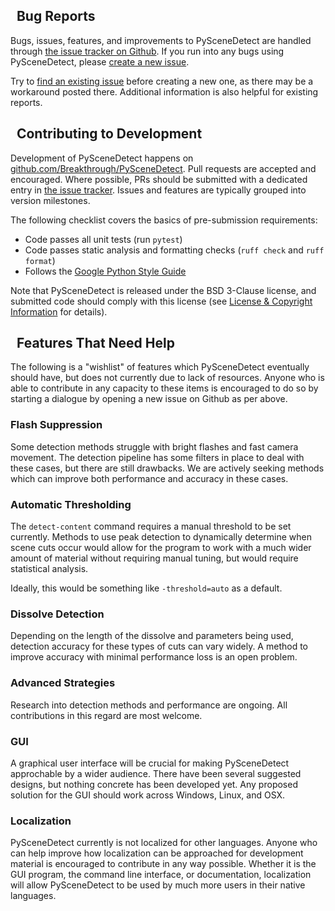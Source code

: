 
## <span class="fa fa-bug"></span>&nbsp; Bug Reports

Bugs, issues, features, and improvements to PySceneDetect are handled through [the issue tracker on Github](https://github.com/Breakthrough/PySceneDetect/issues).  If you run into any bugs using PySceneDetect, please [create a new issue](https://github.com/Breakthrough/PySceneDetect/issues/new/choose).

Try to [find an existing issue](https://github.com/Breakthrough/PySceneDetect/issues?q=) before creating a new one, as there may be a workaround posted there.  Additional information is also helpful for existing reports.

## <span class="fa fa-cogs"></span>&nbsp; Contributing to Development

Development of PySceneDetect happens on [github.com/Breakthrough/PySceneDetect](https://github.com/Breakthrough/PySceneDetect).  Pull requests are accepted and encouraged.  Where possible, PRs should be submitted with a dedicated entry in [the issue tracker](https://github.com/Breakthrough/PySceneDetect/issues?q=).  Issues and features are typically grouped into version milestones.

The following checklist covers the basics of pre-submission requirements:

 - Code passes all unit tests (run `pytest`)
 - Code passes static analysis and formatting checks (`ruff check` and `ruff format`)
 - Follows the [Google Python Style Guide](https://google.github.io/styleguide/pyguide.html)

Note that PySceneDetect is released under the BSD 3-Clause license, and submitted code should comply with this license (see [License & Copyright Information](copyright.md) for details).

## <span class="fa fa-cogs"></span>&nbsp; Features That Need Help

The following is a "wishlist" of features which PySceneDetect eventually should have, but does not currently due to lack of resources.  Anyone who is able to contribute in any capacity to these items is encouraged to do so by starting a dialogue by opening a new issue on Github as per above.

### Flash Suppression

Some detection methods struggle with bright flashes and fast camera movement.  The detection pipeline has some filters in place to deal with these cases, but there are still drawbacks.  We are actively seeking methods which can improve both performance and accuracy in these cases.

### Automatic Thresholding

The `detect-content` command requires a manual threshold to be set currently.  Methods to use peak detection to dynamically determine when scene cuts occur would allow for the program to work with a much wider amount of material without requiring manual tuning, but would require statistical analysis.

Ideally, this would be something like `-threshold=auto` as a default.

### Dissolve Detection

Depending on the length of the dissolve and parameters being used, detection accuracy for these types of cuts can vary widely.  A method to improve accuracy with minimal performance loss is an open problem.

### Advanced Strategies

Research into detection methods and performance are ongoing. All contributions in this regard are most welcome.

### GUI

A graphical user interface will be crucial for making PySceneDetect approchable by a wider audience.  There have been several suggested designs, but nothing concrete has been developed yet.  Any proposed solution for the GUI should work across Windows, Linux, and OSX.

### Localization

PySceneDetect currently is not localized for other languages.  Anyone who can help improve how localization can be approached for development material is encouraged to contribute in any way possible.  Whether it is the GUI program, the command line interface, or documentation, localization will allow PySceneDetect to be used by much more users in their native languages.
